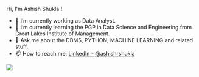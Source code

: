  Hi, I'm Ashish Shukla !

- 🔭 I’m currently working as Data Analyst.
- 🌱 I’m currently learning the PGP in Data Science and Engineering from Great Lakes Institute of Management.
- 💬 Ask me about the DBMS, PYTHON, MACHINE LEARNING and related stuff.
- 📫 How to reach me: [LinkedIn - 	@ashishrshukla](https://www.linkedin.com/in/ashishrshukla/)

<img src="https://github-readme-stats.vercel.app/api?username=ashishrshukla&&show_icons=true&title_color=ffffff&icon_color=bb2acf&text_color=daf7dc&bg_color=151515">

